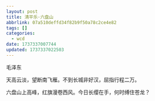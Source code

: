 ```yaml
---
layout: post
title: 清平乐·六盘山
abbrlink: 07a510deffd34f82b9f50a78c2ce4e82
tags: []
categories:
  - wcd
date: 1737337007744
updated: 1737337022503
---
```


毛泽东

天高云淡，望断南飞雁。不到长城非好汉，屈指行程二万。

六盘山上高峰，红旗漫卷西风。今日长缨在手，何时缚住苍龙？
